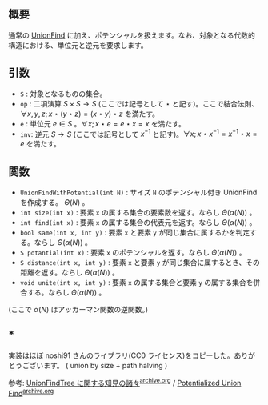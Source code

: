 ## 概要

通常の [UnionFind](unionfind.md) に加え、ポテンシャルを扱えます。なお、対象となる代数的構造における、単位元と逆元を要求します。

## 引数

- `S` : 対象となるものの集合。
- `op` : 二項演算 $S \times S \rightarrow S$ (ここでは記号として $\star$ と記す)。ここで結合法則、 $\forall x, y, z; \, x \star (y \star z) = (x \star y) \star z$ を満たす。
- `e` : 単位元 $e \in S$ 。$\forall x; \, x \star e = e \star x = x$ を満たす。
- `inv`: 逆元 $S \rightarrow S$ (ここでは記号として $x^{-1}$ と記す)。$\forall x; \, x \star x^{-1} = x^{-1} \star x = e$ を満たす。

## 関数

- `UnionFindWithPotential(int N)` : サイズ `N` のポテンシャル付き UnionFind を作成する。 $\Theta(N)$ 。
- `int size(int x)` : 要素 `x` の属する集合の要素数を返す。ならし $\Theta(\alpha(N))$ 。
- `int find(int x)` : 要素 `x` の属する集合の代表元を返す。ならし $\Theta(\alpha(N))$ 。
- `bool same(int x, int y)` : 要素 `x` と要素 `y` が同じ集合に属するかを判定する。ならし $\Theta(\alpha(N))$ 。
- `S potantial(int x)` : 要素 `x` のポテンシャルを返す。ならし $\Theta(\alpha(N))$ 。
- `S distance(int x, int y)` : 要素 `x` と要素 `y` が同じ集合に属するとき、その距離を返す。ならし $\Theta(\alpha(N))$ 。
- `void unite(int x, int y)` : 要素 `x` の属する集合と要素 `y` の属する集合を併合する。ならし $\Theta(\alpha(N))$ 。

(ここで $\alpha(N)$ はアッカーマン関数の逆関数。)

## *

実装はほぼ noshi91 さんのライブラリ(CC0 ライセンス)をコピーした。ありがとうございます。 ( union by size + path halving )

参考: [UnionFindTree に関する知見の諸々](https://noshi91.hatenablog.com/entry/2018/05/30/191943)<sup>[archive.org](https://web.archive.org/web/20240221140608/https://noshi91.hatenablog.com/entry/2018/05/30/191943)</sup> / [Potentialized Union Find](https://noshi91.github.io/Library/data_structure/potentialized_union_find.cpp)<sup>[archive.org](https://web.archive.org/web/20240928160516/https://noshi91.github.io/Library/data_structure/potentialized_union_find.cpp)</sup>